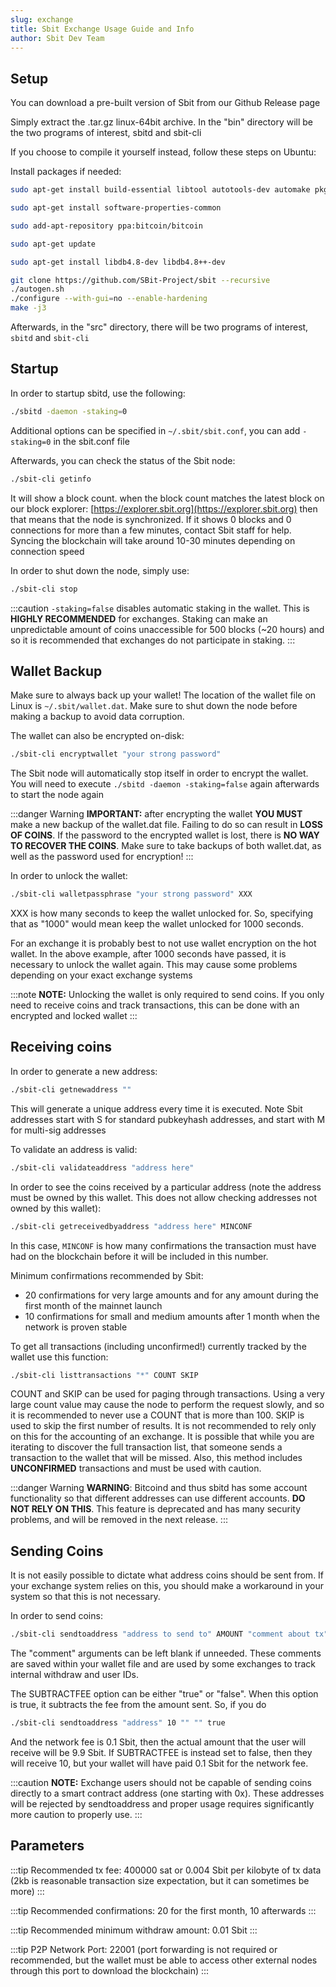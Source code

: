 ```yaml
---
slug: exchange
title: Sbit Exchange Usage Guide and Info
author: Sbit Dev Team
---
```


## Setup

You can download a pre-built version of Sbit from our Github Release page

Simply extract the .tar.gz linux-64bit archive. In the "bin" directory will be the two programs of interest, sbitd and sbit-cli

If you choose to compile it yourself instead, follow these steps on Ubuntu:

Install packages if needed:


``` bash
sudo apt-get install build-essential libtool autotools-dev automake pkg-config libssl-dev libevent-dev bsdmainutils git cmake libboost-all-dev

sudo apt-get install software-properties-common

sudo add-apt-repository ppa:bitcoin/bitcoin

sudo apt-get update

sudo apt-get install libdb4.8-dev libdb4.8++-dev
```



``` bash
git clone https://github.com/SBit-Project/sbit --recursive
./autogen.sh
./configure --with-gui=no --enable-hardening
make -j3
```

Afterwards, in the "src" directory, there will be two programs of interest, `sbitd` and `sbit-cli`

## Startup

In order to startup sbitd, use the following:


``` bash
./sbitd -daemon -staking=0
```

Additional options can be specified in `~/.sbit/sbit.conf`, you can add `-staking=0` in the sbit.conf file

Afterwards, you can check the status of the Sbit node:


``` bash
./sbit-cli getinfo
```


It will show a block count. when the block count matches the latest block on our block explorer: [https://explorer.sbit.org](https://explorer.sbit.org) then that means that the node is synchronized. If it shows 0 blocks and 0 connections for more than a few minutes, contact Sbit staff for help. Syncing the blockchain will take around 10-30 minutes depending on connection speed


In order to shut down the node, simply use:

``` bash
./sbit-cli stop
```

:::caution
`-staking=false` disables automatic staking in the wallet. This is **HIGHLY RECOMMENDED** for exchanges. Staking can make an unpredictable amount of coins unaccessible for 500 blocks (~20 hours) and so it is recommended that exchanges do not participate in staking.
:::

## Wallet Backup

Make sure to always back up your wallet! The location of the wallet file on Linux is `~/.sbit/wallet.dat`. Make sure to shut down the node before making a backup to avoid data corruption.

The wallet can also be encrypted on-disk:


``` bash
./sbit-cli encryptwallet "your strong password"
```

The Sbit node will automatically stop itself in order to encrypt the wallet. You will need to execute `./sbitd -daemon -staking=false` again afterwards to start the node again

:::danger Warning
**IMPORTANT:** after encrypting the wallet **YOU MUST** make a new backup of the wallet.dat file. Failing to do so can result in **LOSS OF COINS**. If the password to the encrypted wallet is lost, there is **NO WAY TO RECOVER THE COINS**. Make sure to take backups of both wallet.dat, as well as the password used for encryption!
:::

In order to unlock the wallet:


``` bash
./sbit-cli walletpassphrase "your strong password" XXX
```


XXX is how many seconds to keep the wallet unlocked for. So, specifying that as "1000" would mean keep the wallet unlocked for 1000 seconds.

For an exchange it is probably best to not use wallet encryption on the hot wallet. In the above example, after 1000 seconds have passed, it is necessary to unlock the wallet again. This may cause some problems depending on your exact exchange systems

:::note
**NOTE:** Unlocking the wallet is only required to send coins. If you only need to receive coins and track transactions, this can be done with an encrypted and locked wallet
:::

## Receiving coins

In order to generate a new address:


``` bash
./sbit-cli getnewaddress ""
```

This will generate a unique address every time it is executed. Note Sbit addresses start with S for standard pubkeyhash addresses, and start with M for multi-sig addresses

To validate an address is valid:


``` bash
./sbit-cli validateaddress "address here"
```

In order to see the coins received by a particular address (note the address must be owned by this wallet. This does not allow checking addresses not owned by this wallet):


```  bash
./sbit-cli getreceivedbyaddress "address here" MINCONF
```

In this case, `MINCONF` is how many confirmations the transaction must have had on the blockchain before it will be included in this number.

Minimum confirmations recommended by Sbit:

- 20 confirmations for very large amounts and for any amount during the first month of the mainnet launch
- 10 confirmations for small and medium amounts after 1 month when the network is proven stable

To get all transactions (including unconfirmed!) currently tracked by the wallet use this function:

``` bash
./sbit-cli listtransactions "*" COUNT SKIP
```

COUNT and SKIP can be used for paging through transactions. Using a very large count value may cause the node to perform the request slowly, and so it is recommended to never use a COUNT that is more than 100. SKIP is used to skip the first number of results. It is not recommended to rely only on this for the accounting of an exchange. It is possible that while you are iterating to discover the full transaction list, that someone sends a transaction to the wallet that will be missed. Also, this method includes **UNCONFIRMED** transactions and must be used with caution.

:::danger Warning
**WARNING**: Bitcoind and thus sbitd has some account functionality so that different addresses can use different accounts. **DO NOT RELY ON THIS**. This feature is deprecated and has many security problems, and will be removed in the next release.
:::

## Sending Coins

It is not easily possible to dictate what address coins should be sent from. If your exchange system relies on this, you should make a workaround in your system so that this is not necessary.

In order to send coins:


``` bash
./sbit-cli sendtoaddress "address to send to" AMOUNT "comment about tx" "comment about address" SUBTRACTFEE
```

The "comment" arguments can be left blank if unneeded. These comments are saved within your wallet file and are used by some exchanges to track internal withdraw and user IDs.

The SUBTRACTFEE option can be either "true" or "false". When this option is true, it subtracts the fee from the amount sent. So, if you do


``` bash
./sbit-cli sendtoaddress "address" 10 "" "" true
```

And the network fee is 0.1 Sbit, then the actual amount that the user will receive will be 9.9 Sbit. If SUBTRACTFEE is instead set to false, then they will receive 10, but your wallet will have paid 0.1 Sbit for the network fee.

:::caution
**NOTE:** Exchange users should not be capable of sending coins directly to a smart contract address (one starting with 0x). These addresses will be rejected by sendtoaddress and proper usage requires significantly more caution to properly use.
:::

## Parameters
:::tip
Recommended tx fee: 400000 sat or 0.004 Sbit per kilobyte of tx data (2kb is reasonable transaction size expectation, but it can sometimes be more)
:::

:::tip
Recommended confirmations: 20 for the first month, 10 afterwards
:::

:::tip
Recommended minimum withdraw amount: 0.01 Sbit
:::

:::tip
P2P Network Port: 22001 (port forwarding is not required or recommended, but the wallet must be able to access other external nodes through this port to download the blockchain)
:::